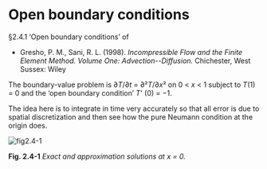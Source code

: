 # Open boundary conditions

§2.4.1 ‘Open boundary conditions’ of

* Gresho, P. M., Sani, R. L. (1998). *Incompressible Flow and the Finite Element Method. Volume One: Advection--Diffusion.* Chichester, West Sussex: Wiley

The boundary-value problem is ∂*T*/∂*t* = ∂²*T*/∂*x*² on 0 < _x_ < 1 subject to *T*(1) = 0 and the ‘open boundary condition’ *T*' (0) = −1.

The idea here is to integrate in time very accurately so that all error is due to spatial discretization and then see how the pure Neumann condition at the origin does.

![fig2.4-1](https://user-images.githubusercontent.com/1588947/140462915-783df196-7be4-47ce-b7c1-5058f5428312.png)

**Fig. 2.4-1** *Exact and approximation solutions at x = 0.*
